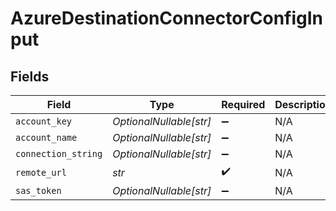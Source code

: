 # AzureDestinationConnectorConfigInput


## Fields

| Field                   | Type                    | Required                | Description             |
| ----------------------- | ----------------------- | ----------------------- | ----------------------- |
| `account_key`           | *OptionalNullable[str]* | :heavy_minus_sign:      | N/A                     |
| `account_name`          | *OptionalNullable[str]* | :heavy_minus_sign:      | N/A                     |
| `connection_string`     | *OptionalNullable[str]* | :heavy_minus_sign:      | N/A                     |
| `remote_url`            | *str*                   | :heavy_check_mark:      | N/A                     |
| `sas_token`             | *OptionalNullable[str]* | :heavy_minus_sign:      | N/A                     |